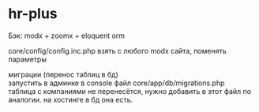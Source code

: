 # hr-plus

Бэк: modx + zoomx + eloquent orm

core/config/config.inc.php взять с любого modx сайта, поменять параметры       

миграции (перенос таблиц в бд)    
запустить в админке в console файл core/app/db/migrations.php    
таблица с компаниями не перенесётся, нужно добавить в этот файл по аналогии. на хостинге в бд она есть.
